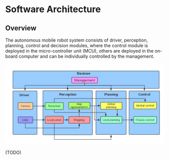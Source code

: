 # Software Architecture

## Overview

The autonomous mobile robot system consists of driver, perception, planning, control and decision modules, where the control module is deployed in the micro-controller unit (MCU), others are deployed in the on-board computer and can be individually controlled by the management.

![software](images/software.png)

(TODO)
